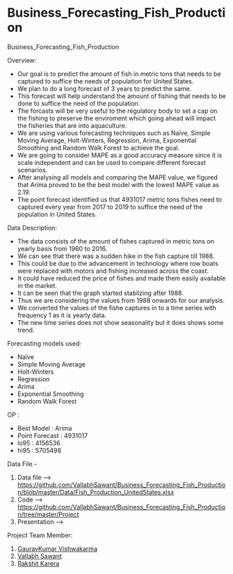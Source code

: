 # Business_Forecasting_Fish_Production
Business_Forecasting_Fish_Production
 
Overview:
- Our goal is to predict the amount of fish in metric tons that needs to be captured to suffice the needs of population for United States.
- We plan to do a long forecast of 3 years to predict the same.
- This forecast will help understand the amount of fishing that needs to be done to suffice the need of the population. 
- The forcasts will be very useful to the regulatory body to set a cap on the fishing to preserve the enviroment which going ahead will impact the fisheries that are into aquaculture.
- We are using various forecasting techniques such as Naïve, Simple Moving Average, Holt-Winters, Regression, Arima, Exponential Smoothing and Random Walk Forest to achieve the goal.
- We are going to consider MAPE as a good accuracy measure since it is scale independent and can be used to compare different forecast scenarios. 
- After analysing all models and comparing the MAPE value, we figured that Arima proved to be the best model with the lowest MAPE value as 2.19.
- The point forecast identified us that 4931017 metric tons fishes need to captured every year from 2017 to 2019 to suffice the need of the population in United States.

Data Description:
- The data consists of the amount of fishes captured in metric tons on yearly basis from 1960 to 2016. 
- We can see that there was a sudden hike in the fish capture till 1988. 
- This could be due to the advancement in technology where row boats were replaced with motors and fishing increased across the coast. 
- It could have reduced the price of fishes and made them easily available in the market.
- It can be seen that the graph started stabilzing after 1988.
- Thus we are considering the values from 1988 onwards for our analysis. 
- We converted the values of the fishe captures in to a time series with frequency 1 as it is yearly data.
- The new time series does not show seasonality but it does shows some trend.


Forecasting models used:
- Naïve
- Simple Moving Average
- Holt-Winters
- Regression
- Arima
- Exponential Smoothing
- Random Walk Forest

OP :
- Best Model : Arima
- Point Forecast : 4931017 
- lo95 : 4156536
- hi95 : 5705498


Data File - 
1) Data file --> https://github.com/VallabhSawant/Business_Forecasting_Fish_Production/blob/master/Data/Fish_Production_UnitedStates.xlsx
2) Code --> https://github.com/VallabhSawant/Business_Forecasting_Fish_Production/tree/master/Project
3) Presentation --> 

Project Team Member:
1. [GauravKumar Vishwakarma](https://github.com/Gaurav-Vish)
2. [Vallabh Sawant](https://github.com/VallabhSawant)
3. [Rakshit Karera](https://github.com/Rakshit-Karkera)
